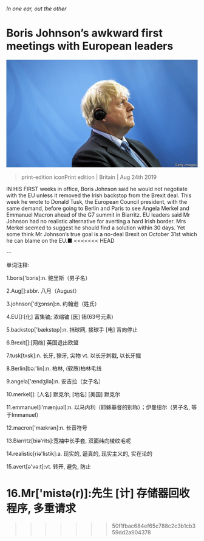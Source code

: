 ###### In one ear, out the other

# Boris Johnson’s awkward first meetings with European leaders 

![image](images/20190824_BRP005_0.jpg) 

> print-edition iconPrint edition | Britain | Aug 24th 2019 

IN HIS FIRST weeks in office, Boris Johnson said he would not negotiate with the EU unless it removed the Irish backstop from the Brexit deal. This week he wrote to Donald Tusk, the European Council president, with the same demand, before going to Berlin and Paris to see Angela Merkel and Emmanuel Macron ahead of the G7 summit in Biarritz. EU leaders said Mr Johnson had no realistic alternative for averting a hard Irish border. Mrs Merkel seemed to suggest he should find a solution within 30 days. Yet some think Mr Johnson’s true goal is a no-deal Brexit on October 31st which he can blame on the EU.■ 
<<<<<<< HEAD

-- 

 单词注释:

1.boris['bɔris]:n. 鲍里斯（男子名） 

2.Aug[]:abbr. 八月（August） 

3.johnson['dʒɔnsn]:n. 约翰逊（姓氏） 

4.EU[]:[化] 富集铀; 浓缩铀 [医] 铕(63号元素) 

5.backstop['bækstɒp]:n. 挡球网, 接球手 [电] 背向停止 

6.Brexit[]:[网络] 英国退出欧盟 

7.tusk[tʌsk]:n. 长牙, 獠牙, 尖物 vt. 以长牙刺戳, 以长牙掘 

8.Berlin[bә:'lin]:n. 柏林, (软质)柏林毛线 

9.angela['ændʒilә]:n. 安吉拉（女子名） 

10.merkel[]: [人名] 默克尔; [地名] [美国] 默克尔 

11.emmanuel[i'mænjuәl]:n. 以马内利（耶稣基督的别称）；伊曼纽尔（男子名, 等于Immanuel） 

12.macron['mækrәn]:n. 长音符号 

13.Biarritz[biә'rits]:宽袖中长手套, 双面纬向棱纹毛呢 

14.realistic[riә'listik]:a. 现实的, 逼真的, 现实主义的, 实在论的 

15.avert[ә'vә:t]:vt. 转开, 避免, 防止 

16.Mr['mistә(r)]:先生 [计] 存储器回收程序, 多重请求 
=======
>>>>>>> 50f1fbac684ef65c788c2c3b1cb359dd2a904378

